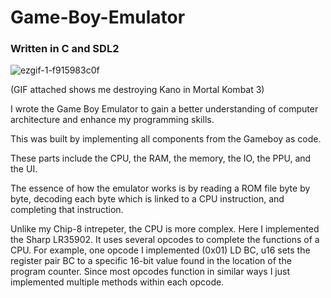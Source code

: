 # Game-Boy-Emulator
### Written in C and SDL2


![ezgif-1-f915983c0f](https://github.com/user-attachments/assets/4c8b1b3b-d28a-49da-a8d7-aa0eba2e9790)

(GIF attached shows me destroying Kano in Mortal Kombat 3)




I wrote the Game Boy Emulator to gain a better understanding of computer architecture and enhance my programming skills.

This was built by implementing all components from the Gameboy as code.

These parts include the CPU, the RAM, the memory, the IO, the PPU, and the UI. 

The essence of how the emulator works is by reading a ROM file byte by byte, decoding each byte which is linked to a CPU instruction, and completing that instruction.

Unlike my Chip-8 intrepeter, the CPU is more complex. Here I implemented the Sharp LR35902. It uses several opcodes to complete the functions of a CPU. For example, one opcode I implemented (0x01) LD BC, u16 sets the register pair BC to a specific 16-bit value found in the location of the program counter. Since most opcodes function in similar ways I just implemented multiple methods within each opcode.


